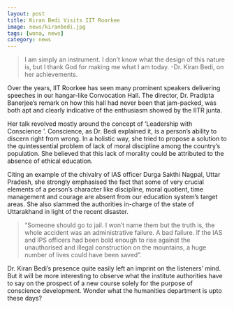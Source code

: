 ```yaml
---
layout: post
title: Kiran Bedi Visits IIT Roorkee
image: news/kiranbedi.jpg
tags: [wona, news]
category: news
---
```


>I am simply an instrument. I don’t know what the design of this nature is, but I thank God for making me what I am today. -Dr. Kiran Bedi, on her achievements.

Over the years, IIT Roorkee has seen many prominent speakers delivering speeches in our hangar-like Convocation Hall. The director, Dr. Pradipta Banerjee’s remark on how this hall had never been that jam-packed, was both apt and clearly indicative of the enthusiasm showed by the IITR junta.

Her talk revolved mostly around the concept of ‘Leadership with Conscience ’. Conscience, as Dr. Bedi explained it, is a person’s ability to discern right from wrong. In a holistic way, she tried to propose a solution to the quintessential problem of lack of moral discipline among the country’s population. She believed that this lack of morality could be attributed to the absence of ethical education.

Citing an example of the chivalry of IAS officer Durga Sakthi Nagpal, Uttar Pradesh, she strongly emphasised the fact that some of very crucial elements of a person’s character like discipline, moral quotient, time management and courage are absent from our education system’s target areas. She also slammed the authorities in-charge of the state of Uttarakhand in light of the recent disaster.

>“Someone should go to jail. I won’t name them but the truth is, the whole accident was an administrative failure. A bad failure. If the IAS and IPS officers had been bold enough to rise against the unauthorised and illegal construction on the mountains, a huge number of lives could have been saved”.

Dr. Kiran Bedi’s presence quite easily left an imprint on the listeners’ mind. But it will be more interesting to observe what the institute authorities have to say on the prospect of a new course solely for the purpose of conscience development. Wonder what the humanities department is upto these days?